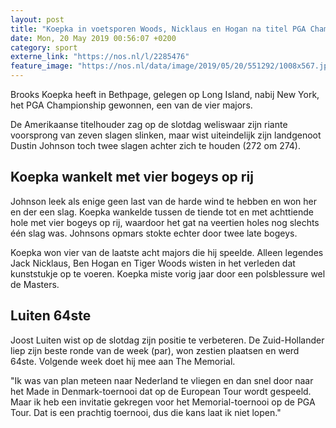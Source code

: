 ```yaml
---
layout: post
title: "Koepka in voetsporen Woods, Nicklaus en Hogan na titel PGA Championship"
date: Mon, 20 May 2019 00:56:07 +0200
category: sport
externe_link: "https://nos.nl/l/2285476"
feature_image: "https://nos.nl/data/image/2019/05/20/551292/1008x567.jpg"
---
```


<p>Brooks Koepka heeft in Bethpage, gelegen op Long Island, nabij New York, het PGA Championship gewonnen, een van de vier majors.</p>
<p>De Amerikaanse titelhouder zag op de slotdag weliswaar zijn riante voorsprong van zeven slagen slinken, maar wist uiteindelijk zijn landgenoot Dustin Johnson toch twee slagen achter zich te houden (272 om 274).</p>
<h2>Koepka wankelt met vier bogeys op rij</h2>
<p>Johnson leek als enige geen last van de harde wind te hebben en won her en der een slag. Koepka wankelde tussen de tiende tot en met achttiende hole met vier bogeys op rij, waardoor het gat na veertien holes nog slechts één slag was. Johnsons opmars stokte echter door twee late bogeys.</p>
<p>Koepka won vier van de laatste acht majors die hij speelde. Alleen legendes Jack Nicklaus, Ben Hogan en Tiger Woods wisten in het verleden dat kunststukje op te voeren. Koepka miste vorig jaar door een polsblessure wel de Masters.</p>
<h2>Luiten 64ste</h2>
<p>Joost Luiten wist op de slotdag zijn positie te verbeteren. De Zuid-Hollander liep zijn beste ronde van de week (par), won zestien plaatsen en werd 64ste. Volgende week doet hij mee aan The Memorial.</p>
<p>"Ik was van plan meteen naar Nederland te vliegen en dan snel door naar het Made in Denmark-toernooi dat op de European Tour wordt gespeeld. Maar ik heb een invitatie gekregen voor het Memorial-toernooi op de PGA Tour. Dat is een prachtig toernooi, dus die kans laat ik niet lopen."</p>
